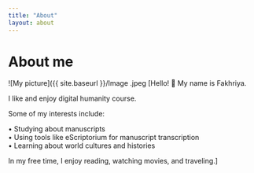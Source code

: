 ```yaml
---
title: "About"
layout: about
---
```


# About me
![My picture]({{ site.baseurl }}/Image .jpeg
[Hello! 👋 My name is Fakhriya.  

I like and enjoy digital humanity course.  

Some of my interests include:  

•⁠  ⁠Studying about manuscripts   
•⁠  ⁠Using tools like eScriptorium for manuscript transcription  
•⁠  ⁠Learning about world cultures and histories  

In my free time, I enjoy reading, watching movies, and traveling.]
